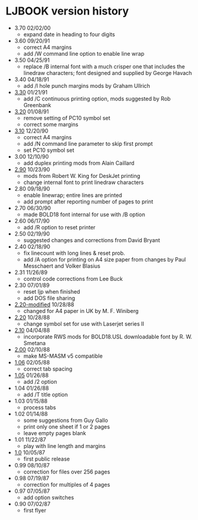 # LJBOOK version history

- 3.70 02/02/00
  - expand date in heading to four digits
- 3.60 09/20/91
  - correct A4 margins
  - add /W command line option to enable line wrap
- 3.50 04/25/91
  - replace /B internal font with a much crisper one that includes the linedraw characters; font designed and supplied by George Havach
- 3.40 04/18/91
  - add /I hole punch margins  mods by Graham Ullrich
- [3.30](3.30) 01/21/91
  - add /C continuous printing option, mods suggested by Rob Greenbank
- [3.20](3.20) 01/08/91
  - remove setting of PC10 symbol set
  - correct some margins
- [3.10](3.10) 12/20/90
  - correct A4 margins
  - add /N command line parameter to skip first prompt
  - set PC10 symbol set
- 3.00 12/10/90
  - add duplex printing mods from Alain Caillard
- [2.90](2.90) 10/23/90
  - mods from Robert W. King for DeskJet printing
  - change internal font to print linedraw characters
- 2.80 09/18/90
  - enable linewrap; entire lines are printed
  - add prompt after reporting number of pages to print
- 2.70 06/30/90
  - made BOLD18 font internal for use with /B option
- 2.60 06/17/90
  - add /R option to reset printer
- 2.50 02/19/90
  - suggested changes and corrections from David Bryant
- 2.40 02/18/90
  - fix linecount with long lines & reset prob.
  - add /A option for printing on A4 size paper from changes by Paul Messchaert and Volker Blasius
- 2.31 11/26/89
  - control code corrections from Lee Buck
- 2.30 07/01/89
  - reset ljp when finished
  - add DOS file sharing
- [2.20-modified](2.20-modified) 10/28/88
  - changed for A4 paper in UK by M. F. Winiberg
- [2.20](2.20) 10/28/88
  - change symbol set for use with Laserjet series II
- [2.10](2.10) 04/04/88
  - incorporate RWS mods for BOLD18.USL downloadable font by R. W. Smetana
- [2.00](2.00) 02/10/88
  - make MS-MASM v5 compatible
- [1.06](1.06) 02/05/88
  - correct tab spacing
- [1.05](1.05) 01/26/88
  - add /2 option
- 1.04 01/26/88
  - add /T title option
- 1.03 01/15/88
  - process tabs
- 1.02 01/14/88
  - some suggestions from Guy Gallo
  - print only one sheet if 1 or 2 pages
  - leave empty pages blank
- 1.01 11/22/87
  - play with line length and margins
- [1.0](1.00) 10/05/87
  - first public release
- 0.99 08/10/87
  - correction for files over 256 pages
- 0.98 07/19/87
  - correction for multiples of 4 pages
- 0.97 07/05/87
  - add option switches
- 0.90 07/02/87
  - first flyer
